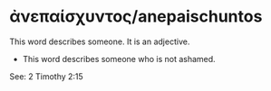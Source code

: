 # ἀνεπαίσχυντος/anepaischuntos

This word describes someone. It is an adjective.

* This word describes someone who is not ashamed. 

See: 2 Timothy 2:15
